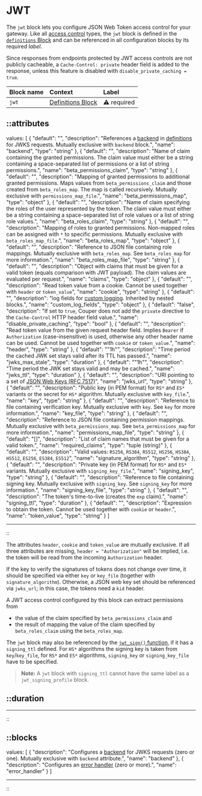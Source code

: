 # JWT

The `jwt` block lets you configure JSON Web Token access control for your gateway.
Like all [access control](/configuration/access-control) types, the `jwt` block is defined in
the [`definitions` Block](/configuration/block/definitions) and can be referenced in all configuration blocks by its
required _label_.

Since responses from endpoints protected by JWT access controls are not publicly cacheable, a `Cache-Control: private` header field is added to the response, unless this feature is disabled with `disable_private_caching = true`.

| Block name | Context                                               | Label            |
|:-----------|:------------------------------------------------------|:-----------------|
| `jwt`      | [Definitions Block](/configuration/block/definitions) | &#9888; required |

::attributes
---
values: [
  {
    "default": "",
    "description": "References a [backend](/configuration/block/backend) in [definitions](/configuration/block/definitions) for JWKS requests. Mutually exclusive with `backend` block.",
    "name": "backend",
    "type": "string"
  },
  {
    "default": "",
    "description": "Name of claim containing the granted permissions. The claim value must either be a string containing a space-separated list of permissions or a list of string permissions.",
    "name": "beta_permissions_claim",
    "type": "string"
  },
  {
    "default": "",
    "description": "Mapping of granted permissions to additional granted permissions. Maps values from `beta_permissions_claim` and those created from `beta_roles_map`. The map is called recursively. Mutually exclusive with `permissions_map_file`.",
    "name": "beta_permissions_map",
    "type": "object"
  },
  {
    "default": "",
    "description": "Name of claim specifying the roles of the user represented by the token. The claim value must either be a string containing a space-separated list of role values or a list of string role values.",
    "name": "beta_roles_claim",
    "type": "string"
  },
  {
    "default": "",
    "description": "Mapping of roles to granted permissions. Non-mapped roles can be assigned with `*` to specific permissions. Mutually exclusive with `beta_roles_map_file`.",
    "name": "beta_roles_map",
    "type": "object"
  },
  {
    "default": "",
    "description": "Reference to JSON file containing role mappings. Mutually exclusive with `beta_roles_map`. See `beta_roles_map` for more information.",
    "name": "beta_roles_map_file",
    "type": "string"
  },
  {
    "default": "",
    "description": "Object with claims that must be given for a valid token (equals comparison with JWT payload). The claim values are evaluated per request.",
    "name": "claims",
    "type": "object"
  },
  {
    "default": "",
    "description": "Read token value from a cookie. Cannot be used together with `header` or `token_value`",
    "name": "cookie",
    "type": "string"
  },
  {
    "default": "",
    "description": "log fields for [custom logging](/observation/logging#custom-logging). Inherited by nested blocks.",
    "name": "custom_log_fields",
    "type": "object"
  },
  {
    "default": "false",
    "description": "If set to `true`, Couper does not add the `private` directive to the `Cache-Control` HTTP header field value.",
    "name": "disable_private_caching",
    "type": "bool"
  },
  {
    "default": "",
    "description": "Read token value from the given request header field. Implies `Bearer` if `Authorization` (case-insensitive) is used, otherwise any other header name can be used. Cannot be used together with `cookie` or `token_value`.",
    "name": "header",
    "type": "string"
  },
  {
    "default": "\"1h\"",
    "description": "Time period the cached JWK set stays valid after its TTL has passed.",
    "name": "jwks_max_stale",
    "type": "duration"
  },
  {
    "default": "\"1h\"",
    "description": "Time period the JWK set stays valid and may be cached.",
    "name": "jwks_ttl",
    "type": "duration"
  },
  {
    "default": "",
    "description": "URI pointing to a set of [JSON Web Keys (RFC 7517)](https://datatracker.ietf.org/doc/html/rfc7517)",
    "name": "jwks_url",
    "type": "string"
  },
  {
    "default": "",
    "description": "Public key (in PEM format) for `RS*` and `ES*` variants or the secret for `HS*` algorithm. Mutually exclusive with `key_file`.",
    "name": "key",
    "type": "string"
  },
  {
    "default": "",
    "description": "Reference to file containing verification key. Mutually exclusive with `key`. See `key` for more information.",
    "name": "key_file",
    "type": "string"
  },
  {
    "default": "",
    "description": "Reference to JSON file containing permission mappings. Mutually exclusive with `beta_permissions_map`. See `beta_permissions_map` for more information.",
    "name": "permissions_map_file",
    "type": "string"
  },
  {
    "default": "[]",
    "description": "List of claim names that must be given for a valid token.",
    "name": "required_claims",
    "type": "tuple (string)"
  },
  {
    "default": "",
    "description": "Valid values: `RS256`, `RS384`, `RS512`, `HS256`, `HS384`, `HS512`, `ES256`, `ES384`, `ES512`",
    "name": "signature_algorithm",
    "type": "string"
  },
  {
    "default": "",
    "description": "Private key (in PEM format) for `RS*` and `ES*` variants. Mutually exclusive with `signing_key_file`.",
    "name": "signing_key",
    "type": "string"
  },
  {
    "default": "",
    "description": "Reference to file containing signing key. Mutually exclusive with `signing_key`. See `signing_key` for more information.",
    "name": "signing_key_file",
    "type": "string"
  },
  {
    "default": "",
    "description": "The token's time-to-live (creates the `exp` claim).",
    "name": "signing_ttl",
    "type": "duration"
  },
  {
    "default": "",
    "description": "Expression to obtain the token. Cannot be used together with `cookie` or `header`.",
    "name": "token_value",
    "type": "string"
  }
]

---
::

The attributes `header`, `cookie` and `token_value` are mutually exclusive.
If all three attributes are missing, `header = "Authorization"` will be implied, i.e. the token will be read from the incoming `Authorization` header.

If the key to verify the signatures of tokens does not change over time, it should be specified via either `key` or `key_file` (together with `signature_algorithm`).
Otherwise, a JSON web key set should be referenced via `jwks_url`; in this case, the tokens need a `kid` header.

A JWT access control configured by this block can extract permissions from

- the value of the claim specified by `beta_permissions_claim` and
- the result of mapping the value of the claim specified by `beta_roles_claim` using the `beta_roles_map`.

The `jwt` block may also be referenced by the [`jwt_sign()` function](/configuration/functions), if it has a `signing_ttl` defined. For `HS*` algorithms the signing key is taken from `key`/`key_file`, for `RS*` and `ES*` algorithms, `signing_key` or `signing_key_file` have to be specified.

> **Note:** A `jwt` block with `signing_ttl` cannot have the same label as a `jwt_signing_profile` block.

::duration
---
---
::

::blocks
---
values: [
  {
    "description": "Configures a [backend](/configuration/block/backend) for JWKS requests (zero or one). Mutually exclusive with `backend` attribute.",
    "name": "backend"
  },
  {
    "description": "Configures an [error handler](/configuration/block/error_handler) (zero or more).",
    "name": "error_handler"
  }
]

---
::
